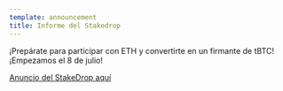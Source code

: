 ```yaml
---
template: announcement
title: Informe del Stakedrop
---
```

¡Prepárate para participar con ETH y convertirte en un firmante de tBTC! ¡Empezamos el 8 de julio!

<a href="https://www.crowdcast.io/e/keep-stakedrop---live" target="_blank" rel="noopener noreferrer">Anuncio del StakeDrop aquí</a>
